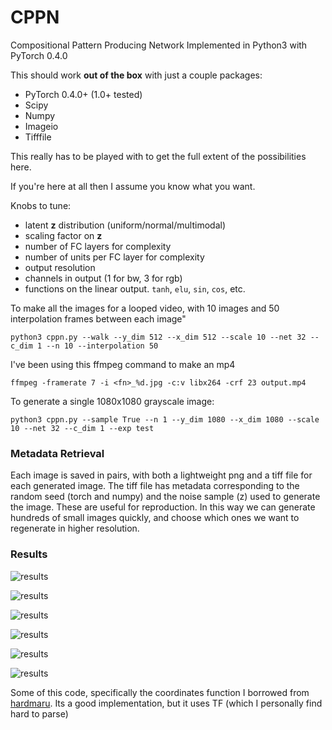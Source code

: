 # CPPN 
Compositional Pattern Producing Network Implemented in Python3 with PyTorch 0.4.0

This should work **out of the box** with just a couple packages:

* PyTorch 0.4.0+ (1.0+ tested)
* Scipy
* Numpy
* Imageio
* Tifffile

This really has to be played with to get the full extent of the possibilities here. 

If you're here at all then I assume you know what you want. 

Knobs to tune:
* latent **z** distribution (uniform/normal/multimodal)
* scaling factor on **z**
* number of FC layers for complexity
* number of units per FC layer for complexity
* output resolution
* channels in output (1 for bw, 3 for rgb)
* functions on the linear output. `tanh`, `elu`, `sin`, `cos`, etc. 

To make all the images for a looped video, with 10 images and 50 interpolation frames between each image"

`python3 cppn.py --walk --y_dim 512 --x_dim 512 --scale 10 --net 32 --c_dim 1 --n 10 --interpolation 50`

I've been using this ffmpeg command to make an mp4

`ffmpeg -framerate 7 -i <fn>_%d.jpg -c:v libx264 -crf 23 output.mp4`

To generate a single 1080x1080 grayscale image:

`python3 cppn.py --sample True --n 1 --y_dim 1080 --x_dim 1080 --scale 10 --net 32 --c_dim 1 --exp test`

### Metadata Retrieval

Each image is saved in pairs, with both a lightweight png and a tiff file for each generated image. The tiff file has metadata corresponding to the random seed (torch and numpy) and the noise sample (z) used to generate the image. These are useful for reproduction. In this way we can generate hundreds of small images quickly, and choose which ones we want to regenerate in higher resolution. 


### Results 

![results](results/normal_z_3_2.png) 

![results](results/sin3_1.png)

![results](results/sin_2.png)

![results](results//test_4.png)

![results](results/sin_mix_3.png)

![results](results/sin_mix3_2.png)

Some of this code, specifically the coordinates function I borrowed from [hardmaru](https://github.com/hardmaru/cppn-tensorflow). Its a good implementation, but it uses TF (which I personally find hard to parse)

